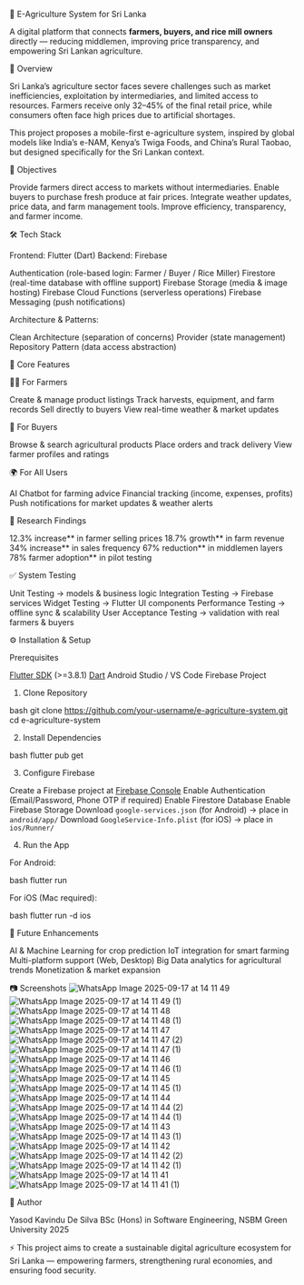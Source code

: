 🌾 E-Agriculture System for Sri Lanka

A digital platform that connects **farmers, buyers, and rice mill owners** directly — reducing middlemen, improving price transparency, and empowering Sri Lankan agriculture.



 📖 Overview

Sri Lanka’s agriculture sector faces severe challenges such as market inefficiencies, exploitation by intermediaries, and limited access to resources. Farmers receive only 32–45% of the final retail price, while consumers often face high prices due to artificial shortages.

This project proposes a mobile-first e-agriculture system, inspired by global models like India’s e-NAM, Kenya’s Twiga Foods, and China’s Rural Taobao, but designed specifically for the Sri Lankan context.



🎯 Objectives

 Provide farmers direct access to markets without intermediaries.
 Enable buyers to purchase fresh produce at fair prices.
 Integrate weather updates, price data, and farm management tools.
 Improve efficiency, transparency, and farmer income.



 🛠️ Tech Stack

Frontend: Flutter (Dart)
Backend: Firebase

 Authentication (role-based login: Farmer / Buyer / Rice Miller)
 Firestore (real-time database with offline support)
 Firebase Storage (media & image hosting)
 Firebase Cloud Functions (serverless operations)
 Firebase Messaging (push notifications)

Architecture & Patterns:

 Clean Architecture (separation of concerns)
 Provider (state management)
 Repository Pattern (data access abstraction)



 📱 Core Features

 👨‍🌾 For Farmers

 Create & manage product listings
 Track harvests, equipment, and farm records
 Sell directly to buyers
 View real-time weather & market updates

 🛒 For Buyers

 Browse & search agricultural products
 Place orders and track delivery
 View farmer profiles and ratings

 🌍 For All Users

  AI Chatbot for farming advice
  Financial tracking (income, expenses, profits)
  Push notifications for market updates & weather alerts



 🔬 Research Findings

  12.3% increase** in farmer selling prices
  18.7% growth** in farm revenue
  34% increase** in sales frequency
  67% reduction** in middlemen layers
  78% farmer adoption** in pilot testing



 ✅ System Testing

Unit Testing → models & business logic
Integration Testing → Firebase services
Widget Testing → Flutter UI components
Performance Testing → offline sync & scalability
User Acceptance Testing → validation with real farmers & buyers


 ⚙️ Installation & Setup

 Prerequisites

 [Flutter SDK](https://docs.flutter.dev/get-started/install) (>=3.8.1)
 [Dart](https://dart.dev/get-dart)
 Android Studio / VS Code
 Firebase Project

 1. Clone Repository

bash
git clone https://github.com/your-username/e-agriculture-system.git
cd e-agriculture-system


2. Install Dependencies

bash
flutter pub get


 3. Configure Firebase

 Create a Firebase project at [Firebase Console](https://console.firebase.google.com/)
 Enable Authentication (Email/Password, Phone OTP if required)
 Enable Firestore Database
 Enable Firebase Storage
 Download `google-services.json` (for Android) → place in `android/app/`
 Download `GoogleService-Info.plist` (for iOS) → place in `ios/Runner/`

 4. Run the App

For Android:

bash
flutter run


For iOS (Mac required):

bash
flutter run -d ios


📌 Future Enhancements

 AI & Machine Learning for crop prediction
 IoT integration for smart farming
 Multi-platform support (Web, Desktop)
 Big Data analytics for agricultural trends
 Monetization & market expansion



📷 Screenshots
![WhatsApp Image 2025-09-17 at 14 11 49](https://github.com/user-attachments/assets/5275f8ee-9c7e-4470-b315-9bda21878cb1)
![WhatsApp Image 2025-09-17 at 14 11 49 (1)](https://github.com/user-attachments/assets/3afec04b-20af-45fe-a664-e93b58c59635)
![WhatsApp Image 2025-09-17 at 14 11 48](https://github.com/user-attachments/assets/231d7f9c-bf3a-485e-b07d-81cdacf006bf)
![WhatsApp Image 2025-09-17 at 14 11 48 (1)](https://github.com/user-attachments/assets/6430c767-5d4f-46b8-acff-af80feaa8fa0)
![WhatsApp Image 2025-09-17 at 14 11 47](https://github.com/user-attachments/assets/f8b2eacf-3da8-4401-ad9b-ebcacabc2e88)
![WhatsApp Image 2025-09-17 at 14 11 47 (2)](https://github.com/user-attachments/assets/b965366e-67bc-4284-aa93-119a0867049b)
![WhatsApp Image 2025-09-17 at 14 11 47 (1)](https://github.com/user-attachments/assets/3aad8fd3-978f-4eea-87ee-18265ea08179)
![WhatsApp Image 2025-09-17 at 14 11 46](https://github.com/user-attachments/assets/9c22b5f8-1a39-49b1-a629-15c77407818e)
![WhatsApp Image 2025-09-17 at 14 11 46 (1)](https://github.com/user-attachments/assets/78505a42-87e6-405f-ac42-d458a047add3)
![WhatsApp Image 2025-09-17 at 14 11 45](https://github.com/user-attachments/assets/ef4ea2f7-8c63-4b3c-b4a9-9258f943ff60)
![WhatsApp Image 2025-09-17 at 14 11 45 (1)](https://github.com/user-attachments/assets/404059fd-4a41-43c3-87bd-17583c2c1766)
![WhatsApp Image 2025-09-17 at 14 11 44](https://github.com/user-attachments/assets/1f5e02fe-4694-4653-92c0-1877b6cdb4b5)
![WhatsApp Image 2025-09-17 at 14 11 44 (2)](https://github.com/user-attachments/assets/89017b6e-a5f8-4e86-be1f-5a64d1ab63dd)
![WhatsApp Image 2025-09-17 at 14 11 44 (1)](https://github.com/user-attachments/assets/114f574f-72fd-48d4-9a60-c11b7513bffc)
![WhatsApp Image 2025-09-17 at 14 11 43](https://github.com/user-attachments/assets/dee1636e-ca9c-4d9b-9237-9a688aba7a2a)
![WhatsApp Image 2025-09-17 at 14 11 43 (1)](https://github.com/user-attachments/assets/f0c828bd-a1d8-447b-a251-415a4fe06d00)
![WhatsApp Image 2025-09-17 at 14 11 42](https://github.com/user-attachments/assets/f2f4c936-f76d-406e-969a-eb02ebd9f6da)
![WhatsApp Image 2025-09-17 at 14 11 42 (2)](https://github.com/user-attachments/assets/c0a6129d-8603-46d6-a1d5-64e12c213ab4)
![WhatsApp Image 2025-09-17 at 14 11 42 (1)](https://github.com/user-attachments/assets/b0a9afc2-6a39-492f-b682-15e6b389cdff)
![WhatsApp Image 2025-09-17 at 14 11 41](https://github.com/user-attachments/assets/f85f623f-69e5-4bda-8fce-4ead20a785fe)
![WhatsApp Image 2025-09-17 at 14 11 41 (1)](https://github.com/user-attachments/assets/459b3821-1612-42c0-b6d0-81f3f726a824)


👤 Author

Yasod Kavindu De Silva
BSc (Hons) in Software Engineering, NSBM Green University
2025



⚡ This project aims to create a sustainable digital agriculture ecosystem for Sri Lanka — empowering farmers, strengthening rural economies, and ensuring food security.


